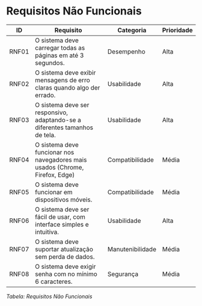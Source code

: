# Requisitos Não Funcionais

| **ID**   | **Requisito**                                                                 | **Categoria**     | **Prioridade** |
|----------|-------------------------------------------------------------------------------|-------------------|----------------|
| RNF01    | O sistema deve carregar todas as páginas em até 3 segundos.                   | Desempenho        | Alta           |
| RNF02    | O sistema deve exibir mensagens de erro claras quando algo der errado.        | Usabilidade       | Alta           |
| RNF03    | O sistema deve ser responsivo, adaptando-se a diferentes tamanhos de tela.    | Usabilidade       | Alta           |
| RNF04    | O sistema deve funcionar nos navegadores mais usados (Chrome, Firefox, Edge)  | Compatibilidade   | Média          |
| RNF05    | O sistema deve funcionar em dispositivos móveis.                              | Compatibilidade   | Média          |
| RNF06    | O sistema deve ser fácil de usar, com interface simples e intuitiva.          | Usabilidade       | Alta           |
| RNF07    | O sistema deve suportar atualização sem perda de dados.                       | Manutenibilidade  | Média          |
| RNF08    | O sistema deve exigir senha com no mínimo 6 caracteres.                       | Segurança         | Média          |

_Tabela: Requisitos Não Funcionais_
